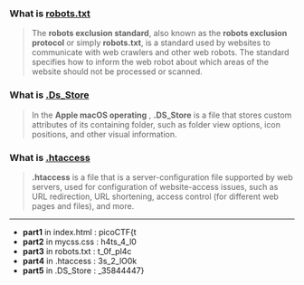 ### What is [robots.txt](https://en.wikipedia.org/wiki/Robots_exclusion_standard)
> The **robots exclusion standard**, also known as the **robots exclusion protocol** or simply **robots.txt**, is a standard used by websites to communicate with web crawlers and other web robots. The standard specifies how to inform the web robot about which areas of the website should not be processed or scanned.
### What is [.Ds_Store](https://en.wikipedia.org/wiki/.DS_Store)
> In the **Apple macOS operating** , **.DS_Store** is a file that stores custom attributes of its containing folder, such as folder view options, icon positions, and other visual information.
### What is [.htaccess]()
> **.htaccess** is a file that is a server-configuration file supported by  web servers, used for configuration of website-access issues, such as URL redirection, URL shortening, access control (for different web pages and files), and more.
---

* **part1** in index.html : picoCTF{t
* **part2** in mycss.css : h4ts_4_l0 
* **part3** in robots.txt : t_0f_pl4c
* **part4** in .htaccess : 3s_2_lO0k
* **part5** in .DS_Store : _35844447}

